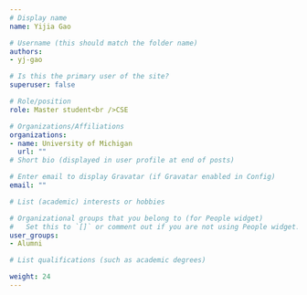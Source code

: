 ```yaml
---
# Display name
name: Yijia Gao

# Username (this should match the folder name)
authors: 
- yj-gao

# Is this the primary user of the site?
superuser: false

# Role/position
role: Master student<br />CSE

# Organizations/Affiliations
organizations:
- name: University of Michigan
  url: ""
# Short bio (displayed in user profile at end of posts)

# Enter email to display Gravatar (if Gravatar enabled in Config)
email: ""

# List (academic) interests or hobbies

# Organizational groups that you belong to (for People widget)
#   Set this to `[]` or comment out if you are not using People widget.
user_groups: 
- Alumni

# List qualifications (such as academic degrees)

weight: 24
---
```

